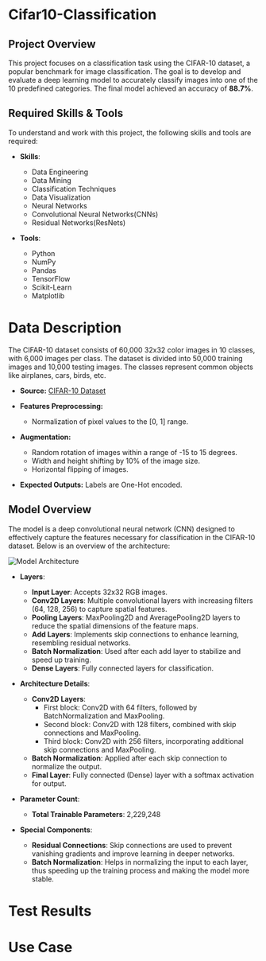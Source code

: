 # Cifar10-Classification

## Project Overview
This project focuses on a classification task using the CIFAR-10 dataset, a popular benchmark for image classification. The goal is to develop and evaluate a deep learning model to accurately classify images into one of the 10 predefined categories. The final model achieved an accuracy of **88.7%**.


## Required Skills & Tools
To understand and work with this project, the following skills and tools are required:

- **Skills**:
  - Data Engineering
  - Data Mining
  - Classification Techniques
  - Data Visualization
  - Neural Networks
  - Convolutional Neural Networks(CNNs)
  - Residual Networks(ResNets)

- **Tools**:
  - Python
  - NumPy
  - Pandas
  - TensorFlow
  - Scikit-Learn
  - Matplotlib


# Data Description
The CIFAR-10 dataset consists of 60,000 32x32 color images in 10 classes, with 6,000 images per class. The dataset is divided into 50,000 training images and 10,000 testing images. The classes represent common objects like airplanes, cars, birds, etc.

- **Source:** [CIFAR-10 Dataset](https://www.cs.toronto.edu/~kriz/cifar.html)

- **Features Preprocessing:**
  - Normalization of pixel values to the [0, 1] range.

- **Augmentation:**
  - Random rotation of images within a range of -15 to 15 degrees.
  - Width and height shifting by 10% of the image size.
  - Horizontal flipping of images.

- **Expected Outputs:** Labels are One-Hot encoded.


## Model Overview
The model is a deep convolutional neural network (CNN) designed to effectively capture the features necessary for classification in the CIFAR-10 dataset. Below is an overview of the architecture:

![Model Architecture](https://github.com/the2roock/Cifar10-Classification/blob/main/report_images/Cifar10%20NN%20Architecture.png)

- **Layers**:
  - **Input Layer**: Accepts 32x32 RGB images.
  - **Conv2D Layers**: Multiple convolutional layers with increasing filters (64, 128, 256) to capture spatial features.
  - **Pooling Layers**: MaxPooling2D and AveragePooling2D layers to reduce the spatial dimensions of the feature maps.
  - **Add Layers**: Implements skip connections to enhance learning, resembling residual networks.
  - **Batch Normalization**: Used after each add layer to stabilize and speed up training.
  - **Dense Layers**: Fully connected layers for classification.
  
- **Architecture Details**:
  - **Conv2D Layers**: 
    - First block: Conv2D with 64 filters, followed by BatchNormalization and MaxPooling.
    - Second block: Conv2D with 128 filters, combined with skip connections and MaxPooling.
    - Third block: Conv2D with 256 filters, incorporating additional skip connections and MaxPooling.
  - **Batch Normalization**: Applied after each skip connection to normalize the output.
  - **Final Layer**: Fully connected (Dense) layer with a softmax activation for output.
  
- **Parameter Count**:
  - **Total Trainable Parameters**: 2,229,248

- **Special Components**:
  - **Residual Connections**: Skip connections are used to prevent vanishing gradients and improve learning in deeper networks.
  - **Batch Normalization**: Helps in normalizing the input to each layer, thus speeding up the training process and making the model more stable.


# Test Results

# Use Case
